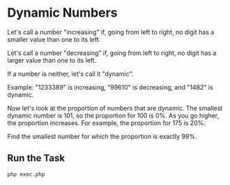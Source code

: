 Dynamic Numbers
===============

Let's call a number "increasing" if, going from left to right, no digit has a smaller value than one to its left.

Let's call a number "decreasing" if, going from left to right, no digit has a larger value than one to its left.

If a number is neither, let's call it "dynamic".

Example: "1233389" is increasing, "99610" is decreasing, and "1482" is dynamic.

Now let's look at the proportion of numbers that are dynamic. The smallest dynamic number is 101, so the proportion for 100 is 0%. As you go higher, the proportion increases. For example, the proportion for 175 is 20%.

Find the smallest number for which the proportion is exactly 99%.


Run the Task
------------

	php exec.php
